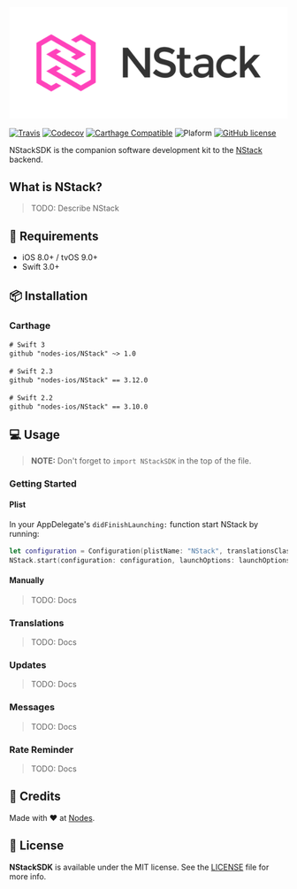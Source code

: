 <p align="center">
  <img src="NStack_Logo.png?raw=true" alt="NStack"/>
</p>

[![Travis](https://img.shields.io/travis/nodes-ios/NStackSDK.svg)](https://travis-ci.org/nodes-ios/NStack) 
[![Codecov](https://img.shields.io/codecov/c/github/nodes-ios/NStackSDK.svg)](https://codecov.io/github/nodes-ios/NStack)
[![Carthage Compatible](https://img.shields.io/badge/Carthage-compatible-4BC51D.svg?style=flat)](https://github.com/Carthage/Carthage)
![Plaform](https://img.shields.io/badge/platform-iOS-lightgrey.svg) 
[![GitHub license](https://img.shields.io/badge/license-MIT-blue.svg)](https://github.com/nodes-ios/NStackSDK/blob/master/LICENSE)

NStackSDK is the companion software development kit to the [NStack](https://nstack.io) backend.

## What is NStack?

> TODO: Describe NStack

## 📝 Requirements

* iOS 8.0+ / tvOS 9.0+
* Swift 3.0+

## 📦 Installation

### Carthage
~~~
# Swift 3
github "nodes-ios/NStack" ~> 1.0

# Swift 2.3
github "nodes-ios/NStack" == 3.12.0

# Swift 2.2
github "nodes-ios/NStack" == 3.10.0
~~~

## 💻 Usage

> **NOTE:** Don't forget to `import NStackSDK` in the top of the file.

### Getting Started

#### Plist

In your AppDelegate's `didFinishLaunching:` function start NStack by running:

~~~swift
let configuration = Configuration(plistName: "NStack", translationsClass: Translations.self)
NStack.start(configuration: configuration, launchOptions: launchOptions)
~~~

#### Manually

> TODO: Docs


### Translations

> TODO: Docs

### Updates

> TODO: Docs

### Messages

> TODO: Docs

### Rate Reminder

> TODO: Docs

## 👥 Credits
Made with ❤️ at [Nodes](http://nodesagency.com).

## 📄 License
**NStackSDK** is available under the MIT license. See the [LICENSE](https://github.com/nodes-ios/NStack/blob/master/LICENSE) file for more info.
